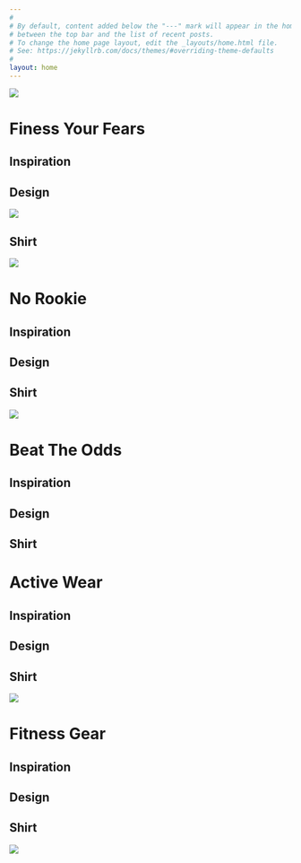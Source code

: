```yaml
---
#
# By default, content added below the "---" mark will appear in the home page
# between the top bar and the list of recent posts.
# To change the home page layout, edit the _layouts/home.html file.
# See: https://jekyllrb.com/docs/themes/#overriding-theme-defaults
#
layout: home
---
```


![](./assets/images/main_logo.jpg)


# Finess Your Fears
## Inspiration

## Design
![](./assets/images/FinessYourFears.jpg)

## Shirt
![](./assets/images/FYF_shirt.jpg)



# No Rookie
## Inspiration

## Design

## Shirt
![](./assets/images/no_rookie_small.jpg)


# Beat The Odds

## Inspiration

## Design

## Shirt


# Active Wear

## Inspiration

## Design

## Shirt
![](./assets/images/active_wear.jpg)

# Fitness Gear

## Inspiration

## Design

## Shirt
![](./assets/images/fitness_gear.jpg)
